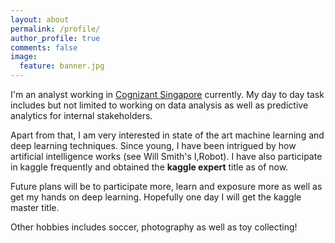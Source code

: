 ```yaml
---
layout: about
permalink: /profile/
author_profile: true
comments: false
image:
  feature: banner.jpg
---
```


I'm an analyst working in [Cognizant Singapore](https://www.cognizant.com/singapore) currently. My day to day task includes but not limited to working on data analysis as well as predictive analytics for internal stakeholders. 

Apart from that, I am very interested in state of the art machine learning and deep learning techniques. Since young, I have been intrigued by how artificial intelligence works (see Will Smith's I,Robot). I have also participate in kaggle frequently and obtained the **kaggle expert** title as of now. 

Future plans will be to participate more, learn and exposure more as well as get my hands on deep learning. Hopefully one day I will get the kaggle master title. 

Other hobbies includes soccer, photography as well as toy collecting! 


